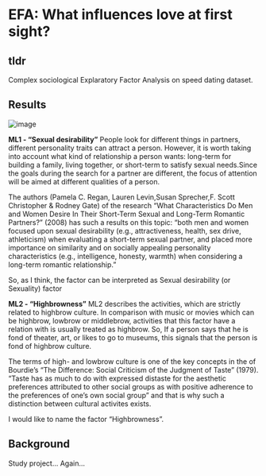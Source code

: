 # EFA: What influences love at first sight?
## tldr
Complex sociological Explaratory Factor Analysis on speed dating dataset. 

## Results 

![image](https://github.com/tim-toothed/Portfolio_Projects/assets/148921597/dda85068-2ef1-4193-a46d-87b3111684d4)

**ML1 - “Sexual desirability”**
People look for different things in partners, different personality traits can attract a person. However, it is worth taking into account what kind of relationship a person wants: long-term for building a family, living together, or short-term to satisfy sexual needs.Since the goals during the search for a partner are different, the focus of attention will be aimed at different qualities of a person.

The authors (Pamela C. Regan, Lauren Levin,Susan Sprecher,F. Scott Christopher & Rodney Gate) of the research “What Characteristics Do Men and Women Desire In Their Short-Term Sexual and Long-Term Romantic Partners?” (2008) has such a results on this topic: “both men and women focused upon sexual desirability (e.g., attractiveness, health, sex drive, athleticism) when evaluating a short-term sexual partner, and placed more importance on similarity and on socially appealing personality characteristics (e.g., intelligence, honesty, warmth) when considering a long-term romantic relationship.”

So, as I think, the factor can be interpreted as Sexual desirability (or Sexuality) factor

**ML2 - “Highbrowness”**
ML2 describes the activities, which are strictly related to highbrow culture. In comparison with music or movies which can be highbrow, lowbrow or middlebrow, activities that this factor have a relation with is usually treated as highbrow. So, If a person says that he is fond of theater, art, or likes to go to museums, this signals that the person is fond of highbrow culture.

The terms of high- and lowbrow culture is one of the key concepts in the of Bourdie’s “The Difference: Social Criticism of the Judgment of Taste” (1979). “Taste has as much to do with expressed distaste for the aesthetic preferences attributed to other social groups as with positive adherence to the preferences of one’s own social group” and that is why such a distinction between cultural activites exists.

I would like to name the factor “Highbrowness”.

## Background
Study project... Again...
